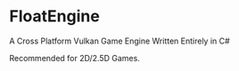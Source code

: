 # FloatEngine
A Cross Platform Vulkan Game Engine Written Entirely in C#

Recommended for 2D/2.5D Games.
